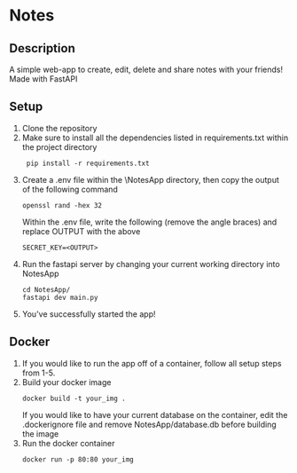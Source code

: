 # Notes

## Description
A simple web-app to create, edit, delete and share notes with your friends! Made with FastAPI 

## Setup
1. Clone the repository<br>
2. Make sure to install all the dependencies listed in requirements.txt within the project directory
   ```shell
    pip install -r requirements.txt
    ```
4. Create a .env file within the \NotesApp directory, then copy the output of the following command
     ```shell
    openssl rand -hex 32
    ```
    Within the .env file, write the following (remove the angle braces) and replace OUTPUT with the above
   ```shell
   SECRET_KEY=<OUTPUT>
   ```
6. Run the fastapi server by changing your current working directory into NotesApp
   ```shell
   cd NotesApp/
   fastapi dev main.py
   ```
7. You've successfully started the app!
   
## Docker
1. If you would like to run the app off of a container, follow all setup steps from 1-5.
2. Build your docker image
   ```shell
   docker build -t your_img .
   ```
   If you would like to have your current database on the container, edit the .dockerignore file and remove NotesApp/database.db before building the image
3. Run the docker container
   ```shell
   docker run -p 80:80 your_img
   ```
